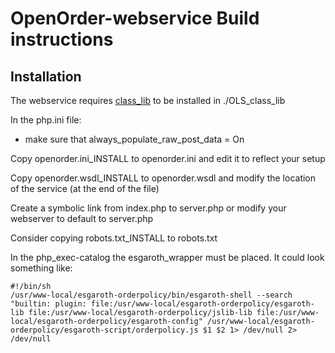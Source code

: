 # OpenOrder-webservice Build instructions

## Installation
The webservice requires [class_lib](svn://oss.dbc.dk/sync_php/php/OpenLibrary/class_lib) to be installed in ./OLS_class_lib

In the php.ini file:
- make sure that always_populate_raw_post_data = On

Copy openorder.ini_INSTALL to openorder.ini and edit it to reflect your setup

Copy openorder.wsdl_INSTALL to openorder.wsdl and modify
the location of the service (at the end of the file)

Create a symbolic link from index.php to server.php or modify your webserver to default to server.php

Consider copying robots.txt_INSTALL to robots.txt


In the php_exec-catalog the esgaroth_wrapper must be placed. It could look something like:

```
#!/bin/sh
/usr/www-local/esgaroth-orderpolicy/bin/esgaroth-shell --search "builtin: plugin: file:/usr/www-local/esgaroth-orderpolicy/esgaroth-lib file:/usr/www-local/esgaroth-orderpolicy/jslib-lib file:/usr/www-local/esgaroth-orderpolicy/esgaroth-config" /usr/www-local/esgaroth-orderpolicy/esgaroth-script/orderpolicy.js $1 $2 1> /dev/null 2> /dev/null
```


